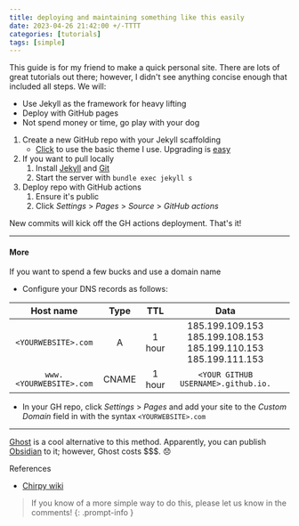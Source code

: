 ```yaml
---
title: deploying and maintaining something like this easily
date: 2023-04-26 21:42:00 +/-TTTT
categories: [tutorials]
tags: [simple]     
---
```


This guide is for my friend to make a quick personal site. There are lots of great tutorials out there; however, I didn't see anything concise enough that included all steps. We will:
- Use Jekyll as the framework for heavy lifting
- Deploy with GitHub pages
- Not spend money or time, go play with your dog

1. Create a new GitHub repo with your Jekyll scaffolding
	- [Click](https://github.com/cotes2020/chirpy-starter/generate) to use the basic theme I use. Upgrading is [easy](https://github.com/cotes2020/jekyll-theme-chirpy/wiki/Upgrade-Guide#upgrade-the-fork)
2. If you want to pull locally
	1. Install [Jekyll](https://jekyllrb.com/docs/installation/) and [Git](https://git-scm.com/)
	2. Start the server with `bundle exec jekyll s`
3. Deploy repo with GitHub actions
	1. Ensure it's public
	2. Click *Settings* > *Pages* > *Source* > *GitHub actions*

New commits will kick off the GH actions deployment. That's it!

---
#### More

If you want to spend a few bucks and use a domain name
- Configure your DNS records as follows:

|         Host name            |  Type     |   TTL  |                                   Data                                           |   |
|:----------------------------:|:---------:|:------:|:--------------------------------------------------------------------------------:|---|
| `<YOURWEBSITE>.com`    | A         | 1 hour |  185.199.109.153<br />185.199.108.153<br />185.199.110.153<br />185.199.111.153  |   |
| `www.<YOURWEBSITE>.com` | CNAME     | 1 hour |  `<YOUR GITHUB USERNAME>.github.io.`                                                          |   |

- In your GH repo, click *Settings* > *Pages* and add your site to the *Custom Domain* field in with the syntax `<YOURWEBSITE>.com`

---

[Ghost](https://ghost.org/) is a cool alternative to this method. Apparently, you can publish [Obsidian](https://obsidian.md/) to it; however, Ghost costs $$$. 😞

References
- [Chirpy wiki](https://github.com/cotes2020/jekyll-theme-chirpy/wiki)

> If you know of a more simple way to do this, please let us know in the comments!
{: .prompt-info }